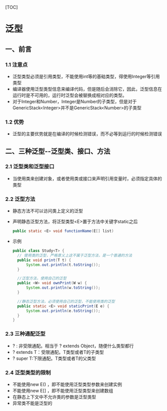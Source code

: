 [TOC]

# 泛型

## 一、前言

### 1.1 注意点

* 泛型类型必须是引用类型，不能使用int等的基础类型，得使用Integer等引用类型
* 编译器使用泛型类型信息来编译代码，但是随后会消除它，因此，泛型信息在运行时是不可用的，运行时泛型会被替换成相对应的类型。
* 对于Integer和Number，Integer是Number的子类型，但是对于GenericStack&lt;Integer>并不是GenericStack&lt;Number>的子类型

### 1.2 优势

* 泛型的主要优势就是在编译的时候检测错误，而不必等到运行的时候检测错误

## 二、三种泛型--泛型类、接口、方法

### 2.1 泛型类和泛型接口

* 当使用类来创建对象，或者使用类或接口来声明引用变量时，必须指定具体的类型

### 2.2 泛型方法

* 静态方法不可以访问类上定义的泛型

* 声明静态泛型方法，将泛型类型\<E\>置于方法中关键字static之后

  ```java
  public static <E> void functionName(E[] list)
  ```

* 示例

  ```java
  public class Study<T> {
  	// 使用类的泛型，严格意义上这不属于泛型方法，是一个普通的方法
  	public void print(T t) {
  		System.out.println(t.toString());
  	}
  
  	//泛型方法，使用自己的泛型
  	public <W> void ownPrint(W w) {
  		System.out.println(w.toString());
  	}
  
  	//静态泛型方法，必须使用自己的泛型，不能使用类的泛型
  	public static <E> void staticPrint(E e) {
  		System.out.println(e.toString());
  	}
  }
  ```

### 2.3 三种通配泛型

- ? : 非受限通配。相当于 ? extends Object，随便什么类型都行
- ? extends T：受限通配。T类型或者T的子类型
- ? super T:下限通配。T类型或者T的父类型

### 2.4 泛型类型的限制
* 不能使用new E() ，即不能使用泛型类型参数来创建实例
* 不能使用new E[]   ，即不能使用泛型类型来创建数组
* 在静态上下文中不允许类的参数是泛型类型
* 异常类不能是泛型的
